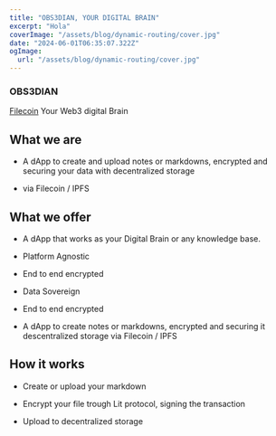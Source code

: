 ```yaml
---
title: "OBS3DIAN, YOUR DIGITAL BRAIN"
excerpt: "Hola"
coverImage: "/assets/blog/dynamic-routing/cover.jpg"
date: "2024-06-01T06:35:07.322Z"
ogImage:
  url: "/assets/blog/dynamic-routing/cover.jpg"
---
```


### OBS3DIAN

[Filecoin](filecoin.md)
Your Web3 digital Brain

## What we are

- A dApp to create and upload notes or markdowns, encrypted and securing your data with decentralized storage

- via Filecoin / IPFS

## What we offer

- A dApp that works as your Digital Brain or any knowledge base.

- Platform Agnostic

- End to end encrypted

- Data Sovereign

- End to end encrypted

- A dApp to create notes or markdowns, encrypted and securing it descentralized storage via Filecoin / IPFS

## How it works

- Create or upload your markdown

- Encrypt your file trough Lit protocol, signing the transaction

- Upload to decentralized storage
